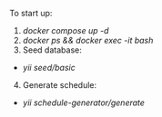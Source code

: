 To start up:
1. _docker compose up -d_
2. _docker ps && docker exec -it <container name> bash_
3. Seed database: 
- _yii seed/basic_ 
4. Generate schedule: 
- _yii schedule-generator/generate_
